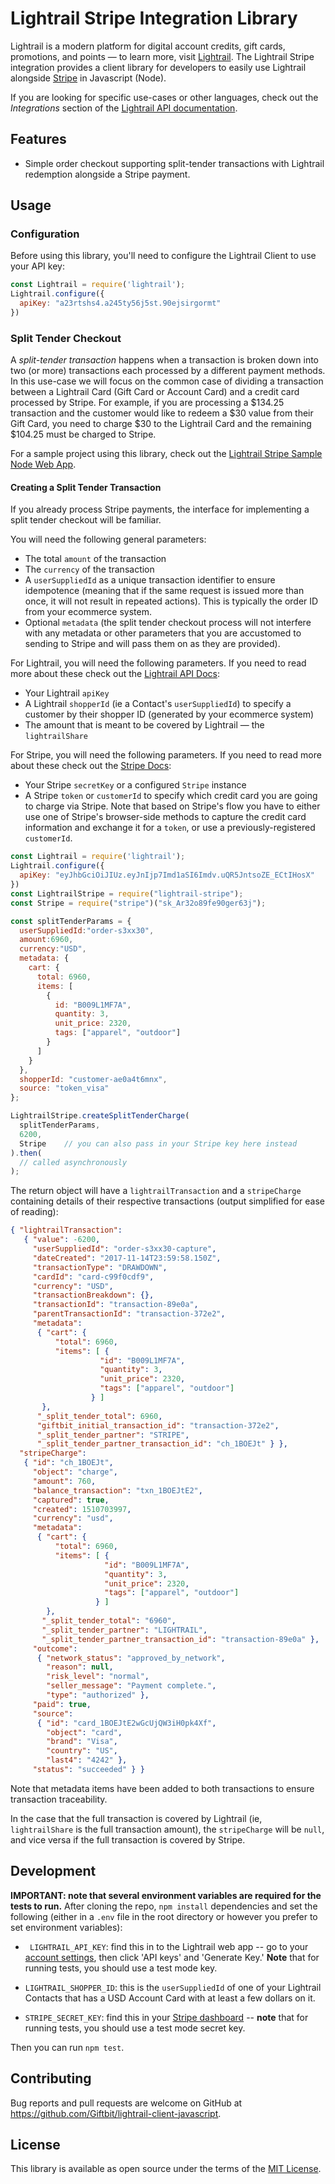 # Lightrail Stripe Integration Library

Lightrail is a modern platform for digital account credits, gift cards, promotions, and points — to learn more, visit [Lightrail](https://www.lightrail.com/). The Lightrail Stripe integration provides a client library for developers to easily use Lightrail alongside [Stripe](https://stripe.com/) in Javascript (Node).

If you are looking for specific use-cases or other languages, check out the *Integrations* section of the [Lightrail API documentation](https://www.lightrail.com/docs/).

## Features

- Simple order checkout supporting split-tender transactions with Lightrail redemption alongside a Stripe payment.

## Usage

### Configuration

Before using this library, you'll need to configure the Lightrail Client to use your API key:

```javascript
const Lightrail = require('lightrail');
Lightrail.configure({
  apiKey: "a23rtshs4.a245ty56j5st.90ejsirgormt"
})
```

### Split Tender Checkout

A *split-tender transaction* happens when a transaction is broken down into two (or more) transactions each processed by a different payment methods. In this use-case we will focus on the common case of dividing a transaction between a Lightrail Card (Gift Card or Account Card) and a credit card processed by Stripe. For example, if you are processing a $134.25 transaction and the customer would like to redeem a $30 value from their Gift Card, you need to charge $30 to the Lightrail Card and the remaining $104.25 must be charged to Stripe.

For a sample project using this library, check out the [Lightrail Stripe Sample Node Web App](https://github.com/Giftbit/stripe-integration-sample-node-webapp).

#### Creating a Split Tender Transaction

If you already process Stripe payments, the interface for implementing a split tender checkout will be familiar. 

You will need the following general parameters: 

- The total `amount` of the transaction
- The `currency` of the transaction
- A `userSuppliedId` as a unique transaction identifier to ensure idempotence (meaning that if the same request is issued more than once, it will not result in repeated actions). This is typically the order ID from your ecommerce system.
- Optional `metadata` (the split tender checkout process will not interfere with any metadata or other parameters that you are accustomed to sending to Stripe and will pass them on as they are provided).

For Lightrail, you will need the following parameters. If you need to read more about these check out the [Lightrail API Docs](https://www.lightrail.com/docs/):

- Your Lightrail `apiKey`
- A Lightrail `shopperId` (ie a Contact's `userSuppliedId`) to specify a customer by their shopper ID (generated by your ecommerce system)
- The amount that is meant to be covered by Lightrail — the `lightrailShare`

For Stripe, you will need the following parameters. If you need to read more about these check out the [Stripe Docs](https://stripe.com/docs/charges):

- Your Stripe `secretKey` or a configured `Stripe` instance
- A Stripe `token` or `customerId` to specify which credit card you are going to charge via Stripe. Note that based on Stripe's flow you have to either use one of Stripe's browser-side methods to capture the credit card information and exchange it for a `token`, or use a previously-registered `customerId`.


```javascript
const Lightrail = require('lightrail');
Lightrail.configure({
  apiKey: "eyJhbGciOiJIUz.eyJnIjp7Imd1aSI6Imdv.uQR5JntsoZE_ECtIHosX"
})
const LightrailStripe = require("lightrail-stripe");
const Stripe = require("stripe")("sk_Ar32o89fe90ger63j");

const splitTenderParams = {
  userSuppliedId:"order-s3xx30",
  amount:6960,
  currency:"USD",
  metadata: {
    cart: {
      total: 6960,
      items: [
        {
          id: "B009L1MF7A",
          quantity: 3,
          unit_price: 2320,
          tags: ["apparel", "outdoor"]
        }
      ]
    }
  },
  shopperId: "customer-ae0a4t6mnx",
  source: "token_visa"
};

LightrailStripe.createSplitTenderCharge(
  splitTenderParams, 
  6200, 
  Stripe    // you can also pass in your Stripe key here instead
).then(
  // called asynchronously
);
```

The return object will have a `lightrailTransaction` and a `stripeCharge` containing details of their respective transactions (output simplified for ease of reading): 

```json
{ "lightrailTransaction":
   { "value": -6200,
     "userSuppliedId": "order-s3xx30-capture",
     "dateCreated": "2017-11-14T23:59:58.150Z",
     "transactionType": "DRAWDOWN",
     "cardId": "card-c99f0cdf9",
     "currency": "USD",
     "transactionBreakdown": {},
     "transactionId": "transaction-89e0a",
     "parentTransactionId": "transaction-372e2",
     "metadata":
      { "cart": {
          "total": 6960,
          "items": [ {
                    "id": "B009L1MF7A",
                    "quantity": 3,
                    "unit_price": 2320,
                    "tags": ["apparel", "outdoor"]
                  } ]
       },
      "_split_tender_total": 6960,
      "giftbit_initial_transaction_id": "transaction-372e2",
      "_split_tender_partner": "STRIPE",
      "_split_tender_partner_transaction_id": "ch_1BOEJt" } },
  "stripeCharge":
   { "id": "ch_1BOEJt",
     "object": "charge",
     "amount": 760,
     "balance_transaction": "txn_1BOEJtE2",
     "captured": true,
     "created": 1510703997,
     "currency": "usd",
     "metadata":
      { "cart": {
          "total": 6960,
          "items": [ {
                     "id": "B009L1MF7A",
                     "quantity": 3,
                     "unit_price": 2320,
                     "tags": ["apparel", "outdoor"]
                   } ]
        },
       "_split_tender_total": "6960",
       "_split_tender_partner": "LIGHTRAIL",
       "_split_tender_partner_transaction_id": "transaction-89e0a" },
     "outcome":
      { "network_status": "approved_by_network",
        "reason": null,
        "risk_level": "normal",
        "seller_message": "Payment complete.",
        "type": "authorized" },
     "paid": true,
     "source":
      { "id": "card_1BOEJtE2wGcUjQW3iH0pk4Xf",
        "object": "card",
        "brand": "Visa",
        "country": "US",
        "last4": "4242" },
     "status": "succeeded" } }
```

Note that metadata items have been added to both transactions to ensure transaction traceability. 

In the case that the full transaction is covered by Lightrail (ie, `lightrailShare` is the full transaction amount), the `stripeCharge` will be `null`, and vice versa if the full transaction is covered by Stripe. 


## Development

**IMPORTANT: note that several environment variables are required for the tests to run.** After cloning the repo, `npm install` dependencies and set the following (either in a `.env` file in the root directory or however you prefer to set environment variables):

- ` LIGHTRAIL_API_KEY`: find this in to the Lightrail web app -- go to your [account settings](https://www.lightrail.com/app/#/account/profile), then click 'API keys' and 'Generate Key.' **Note** that for running tests, you should use a test mode key.


- `LIGHTRAIL_SHOPPER_ID`: this is the `userSuppliedId` of one of your Lightrail Contacts that has a USD Account Card with at least a few dollars on it.
- `STRIPE_SECRET_KEY`: find this in your [Stripe dashboard](https://dashboard.stripe.com/account/apikeys) -- **note** that for running tests, you should use a test mode secret key.


Then you can run `npm test`.


## Contributing

Bug reports and pull requests are welcome on GitHub at <https://github.com/Giftbit/lightrail-client-javascript>.


## License

This library is available as open source under the terms of the [MIT License](http://opensource.org/licenses/MIT).
